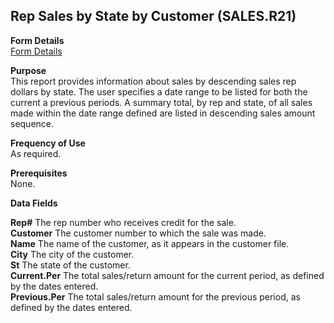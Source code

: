##  Rep Sales by State by Customer (SALES.R21)

<PageHeader />

**Form Details**  
[ Form Details ](SALES-R21-1/README.md)   

**Purpose**  
This report provides information about sales by descending sales rep dollars
by state. The user specifies a date range to be listed for both the current a
previous periods. A summary total, by rep and state, of all sales made within
the date range defined are listed in descending sales amount sequence.

**Frequency of Use**  
As required.

**Prerequisites**  
None.

**Data Fields**

**Rep#** The rep number who receives credit for the sale.  
**Customer** The customer number to which the sale was made.  
**Name** The name of the customer, as it appears in the customer file.  
**City** The city of the customer.  
**St** The state of the customer.  
**Current.Per** The total sales/return amount for the current period, as
defined by the dates entered.  
**Previous.Per** The total sales/return amount for the previous period, as
defined by the dates entered.  
  
<badge text= "Version 8.10.57" vertical="middle" />

<PageFooter />